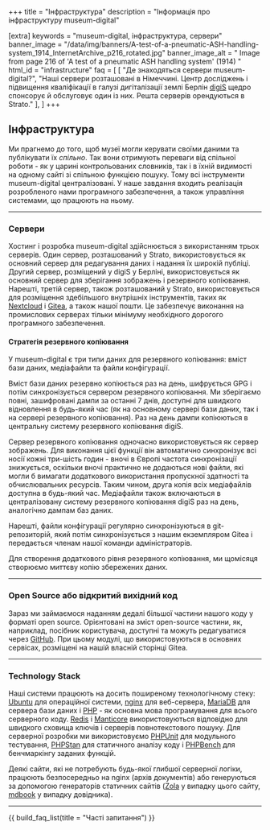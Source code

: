 +++
title = "Інфраструктура"
description = "Інформація про інфраструктуру museum-digital"

[extra]
keywords = "museum-digital, інфраструктура, сервери"
banner_image = "/data/img/banners/A-test-of-a-pneumatic-ASH-handling-system_1914_InternetArchive_p216_rotated.jpg"
banner_image_alt = " Image from page 216 of 'A test of a pneumatic ASH handling system' (1914) "
html_id = "infrastructure"
faq = [
    [
        "Де знаходяться сервери museum-digital?",
        "Наші сервери розташовані в Німеччині. Центр досліджень і підвищення кваліфікації в галузі дигіталізації землі Берлін [digiS](https://www.digis-berlin.de/) щедро спонсорує й обслуговує один із них. Решта серверів орендуються в Strato."
    ],
]
+++

## Інфраструктура

Ми прагнемо до того, щоб музеї могли керувати своїми даними та публікувати їх _спільно_. Так вони отримують переваги від спільної роботи - як у царині контрольованих словників, так і в їхній видимості на одному сайті зі спільною функцією пошуку. Тому всі інструменти museum-digital централізовані. У наше завдання входить реалізація розробленого нами програмного забезпечення, а також управління системами, що працюють на ньому.

----

### Сервери


Хостинг і розробка museum-digital здійснюється з використанням трьох серверів. Один сервер, розташований у Strato, використовується як основний сервер для редагування даних і надання їх широкій публіці. Другий сервер, розміщений у digiS у Берліні, використовується як основний сервер для зберігання зображень і резервного копіювання. Нарешті, третій сервер, також розташований у Strato, використовується для розміщення здебільшого внутрішніх інструментів, таких як [Nextcloud](https://nextcloud.com/) і [Gitea](https://gitea.io/), а також нашої пошти. Це забезпечує виконання на промислових серверах тільки мінімуму необхідного дорогого програмного забезпечення.

#### Стратегія резервного копіювання

У museum-digital є три типи даних для резервного копіювання: вміст бази даних, медіафайли та файли конфігурації.

Вміст бази даних резервно копіюється раз на день, шифрується GPG і потім синхронізується сервером резервного копіювання. Ми зберігаємо повні, зашифровані дампи за останні 7 днів, доступні для швидкого відновлення в будь-який час (як на основному сервері бази даних, так і на сервері резервного копіювання). Раз на день дампи копіюються в центральну систему резервного копіювання digiS.

Сервер резервного копіювання одночасно використовується як сервер зображень. Для виконання цієї функції він автоматично синхронізує всі носії кожні три-шість годин - вночі в Європі частота синхронізації знижується, оскільки вночі практично не додаються нові файли, які могли б вимагати додаткового використання пропускної здатності та обчислювальних ресурсів. Таким чином, друга копія всіх медіафайлів доступна в будь-який час. Медіафайли також включаються в централізовану систему резервного копіювання digiS раз на день, аналогічно дампам баз даних.

Нарешті, файли конфігурації регулярно синхронізуються в git-репозиторій, який потім синхронізується з нашим екземпляром Gitea і передається членам нашої команди адміністраторів.

Для створення додаткового рівня резервного копіювання, ми щомісяця створюємо миттєву копію збережених даних.

----

### Open Source або відкритий вихідний код

Зараз ми займаємося наданням дедалі більшої частини нашого коду у форматі open source. Орієнтовані на зміст open-source частини, як, наприклад, посібник користувача, доступні та можуть редагуватися через [GitHub](https://github.com/museum-digital/). При цьому модулі, що використовуються в основних сервісах, розміщені на нашій власній сторінці Gitea.

----

### Technology Stack

Наші системи працюють на досить поширеному технологічному стеку: [Ubuntu](https://ubuntu.com/) для операційної системи, [nginx](https://www.nginx.com/) для веб-сервера, [MariaDB](https://mariadb.org/) для сервера бази даних і [PHP](https://www.php.net/) - як основна мова програмування для всього серверного коду. [Redis](https://redis.io/) і [Manticore](https://manticoresearch.com/) використовуються відповідно для швидкого сховища ключів і серверів повнотекстового пошуку. Для серверної розробки ми використовуємо [PHPUnit](https://phpunit.de/) для модульного тестування, [PHPStan](https://phpstan.org/) для статичного аналізу коду і [PHPBench](https://github.com/phpbench/phpbench) для бенчмаркінгу заданих функцій.

Деякі сайти, які не потребують будь-якої глибшої серверної логіки, працюють безпосередньо на nginx (архів документів) або генеруються за допомогою генераторів статичних сайтів ([Zola](https://www.getzola.org/) у випадку цього сайту, [mdbook](https://github.com/rust-lang/mdBook) у випадку довідника).

----

{{ build_faq_list(title = "Часті запитання") }}
